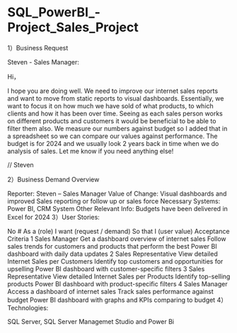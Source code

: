 # SQL_PowerBI_-Project_Sales_Project
1）Business Request

Steven - Sales Manager:

Hi，

I hope you are doing well. We need to improve our internet sales reports and want to move from static reports to visual dashboards. Essentially, we want to focus it on how much we have sold of what products, to which clients and how it has been over time. Seeing as each sales person works on different products and customers it would be beneficial to be able to filter them also. We measure our numbers against budget so I added that in a spreadsheet so we can compare our values against performance. The budget is for 2024 and we usually look 2 years back in time when we do analysis of sales. Let me know if you need anything else!

// Steven

2）Business Demand Overview

Reporter: Steven – Sales Manager
Value of Change: Visual dashboards and improved Sales reporting or follow up or sales force
Necessary Systems: Power BI, CRM System
Other Relevant Info: Budgets have been delivered in Excel for 2024
3）User Stories:

No #	As a (role)	I want (request / demand)	So that I (user value)	Acceptance Criteria
1	Sales Manager	Get a dashboard overview of internet sales	Follow sales trends for customers and products that perform the best	Power BI dashboard with daily data updates
2	Sales Representative	View detailed Internet Sales per Customers	Identify top customers and opportunities for upselling	Power BI dashboard with customer-specific filters
3	Sales Representative	View detailed Internet Sales per Products	Identify top-selling products	Power BI dashboard with product-specific filters
4	Sales Manager	Access a dashboard of internet sales	Track sales performance against budget	Power BI dashboard with graphs and KPIs comparing to budget
4）Technologies:

SQL Server, SQL Server Managemet Studio and Power Bi
